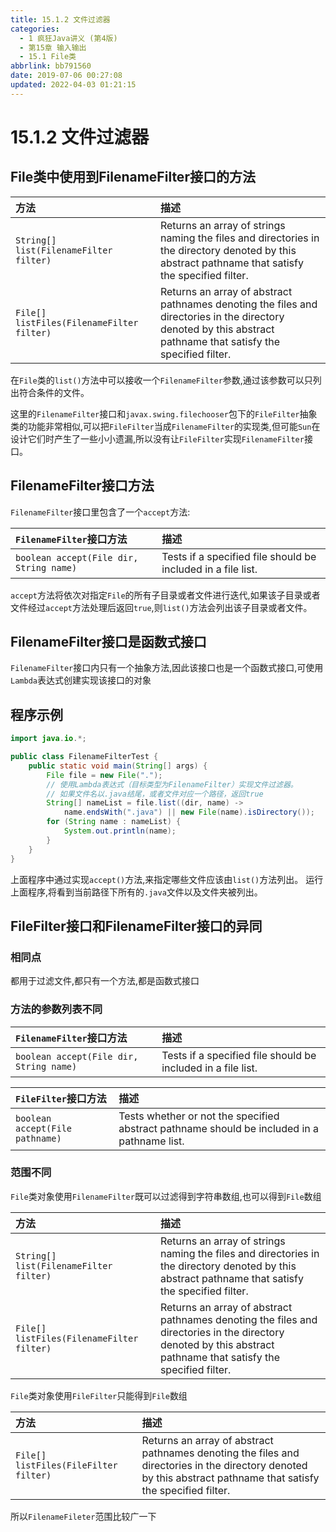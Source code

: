 ```yaml
---
title: 15.1.2 文件过滤器
categories: 
  - 1 疯狂Java讲义 (第4版)
  - 第15章 输入输出
  - 15.1 File类
abbrlink: bb791560
date: 2019-07-06 00:27:08
updated: 2022-04-03 01:21:15
---
```

# 15.1.2 文件过滤器

## File类中使用到FilenameFilter接口的方法

|方法|描述|
|:--|:--|
|`String[] list(FilenameFilter filter)`|Returns an array of strings naming the files and directories in the directory denoted by this abstract pathname that satisfy the specified filter.|
|`File[] listFiles(FilenameFilter filter)`|Returns an array of abstract pathnames denoting the files and directories in the directory denoted by this abstract pathname that satisfy the specified filter.|

在`File`类的`list()`方法中可以接收一个`FilenameFilter`参数,通过该参数可以只列出符合条件的文件。

这里的`FilenameFilter`接口和`javax.swing.filechooser`包下的`FileFilter`抽象类的功能非常相似,可以把`FileFilter`当成`FilenameFilter`的实现类,但可能`Sun`在设计它们时产生了一些小小遗漏,所以没有让`FileFilter`实现`FilenameFilter`接口。

## FilenameFilter接口方法

`FilenameFilter`接口里包含了一个`accept`方法:

|`FilenameFilter`接口方法|描述|
|:--|:--|
|`boolean accept(File dir, String name)`|Tests if a specified file should be included in a file list.|

`accept`方法将依次对指定`File`的所有子目录或者文件进行迭代,如果该子目录或者文件经过`accept`方法处理后返回`true`,则`list()`方法会列出该子目录或者文件。
## FilenameFilter接口是函数式接口
`FilenameFilter`接口内只有一个抽象方法,因此该接口也是一个函数式接口,可使用`Lambda`表达式创建实现该接口的对象

## 程序示例
```java
import java.io.*;

public class FilenameFilterTest {
    public static void main(String[] args) {
        File file = new File(".");
        // 使用Lambda表达式（目标类型为FilenameFilter）实现文件过滤器。
        // 如果文件名以.java结尾，或者文件对应一个路径，返回true
        String[] nameList = file.list((dir, name) -> 
            name.endsWith(".java") || new File(name).isDirectory());
        for (String name : nameList) {
            System.out.println(name);
        }
    }
}
```
上面程序中通过实现`accept()`方法,来指定哪些文件应该由`list()`方法列出。
运行上面程序,将看到当前路径下所有的`.java`文件以及文件夹被列出。

## FileFilter接口和FilenameFilter接口的异同

### 相同点
都用于过滤文件,都只有一个方法,都是函数式接口

### 方法的参数列表不同

|`FilenameFilter`接口方法|描述|
|:--|:--|
|`boolean accept(File dir, String name)`|Tests if a specified file should be included in a file list.|

|`FileFilter`接口方法|描述|
|:--|:--|
|`boolean accept(File pathname)`|Tests whether or not the specified abstract pathname should be included in a pathname list.|

### 范围不同
`File`类对象使用`FilenameFilter`既可以过滤得到字符串数组,也可以得到`File`数组

|方法|描述|
|:--|:--|
|`String[] list(FilenameFilter filter)`|Returns an array of strings naming the files and directories in the directory denoted by this abstract pathname that satisfy the specified filter.|
|`File[] listFiles(FilenameFilter filter)`|Returns an array of abstract pathnames denoting the files and directories in the directory denoted by this abstract pathname that satisfy the specified filter.|

`File`类对象使用`FileFilter`只能得到`File`数组

|方法|描述|
|:--|:--|
|`File[] listFiles(FileFilter filter)`|Returns an array of abstract pathnames denoting the files and directories in the directory denoted by this abstract pathname that satisfy the specified filter.|

所以`FilenameFileter`范围比较广一下
